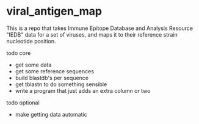 # viral_antigen_map

This is a repo that takes Immune Epitope Database and Analysis Resource "IEDB" data for a set of viruses, and maps it to their reference strain nucleotide position.

todo core
- get some data
- get some reference sequences
- build blastdb's per sequence
- get tblastn to do something sensible
- write a program that just adds an extra column or two

todo optional
- make getting data automatic